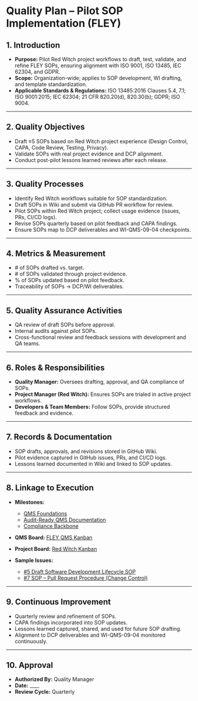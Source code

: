 
# **Quality Plan – Pilot SOP Implementation (FLEY)**

## **1. Introduction**

* **Purpose:** Pilot Red Witch project workflows to draft, test, validate, and refine FLEY SOPs, ensuring alignment with ISO 9001, ISO 13485, IEC 62304, and GDPR.
* **Scope:** Organization-wide; applies to SOP development, WI drafting, and template standardization.
* **Applicable Standards & Regulations:** ISO 13485:2016 Clauses 5.4, 7.1; ISO 9001:2015; IEC 62304; 21 CFR 820.20(d), 820.30(b); GDPR; ISO 9004.

---

## **2. Quality Objectives**

* Draft ≥5 SOPs based on Red Witch project experience (Design Control, CAPA, Code Review, Testing, Privacy).
* Validate SOPs with real project evidence and DCP alignment.
* Conduct post-pilot lessons learned reviews after each release.

---

## **3. Quality Processes**

* Identify Red Witch workflows suitable for SOP standardization.
* Draft SOPs in Wiki and submit via GitHub PR workflow for review.
* Pilot SOPs within Red Witch project; collect usage evidence (issues, PRs, CI/CD logs).
* Revise SOPs quarterly based on pilot feedback and CAPA findings.
* Ensure SOPs map to DCP deliverables and WI-QMS-09-04 checkpoints.

---

## **4. Metrics & Measurement**

* \# of SOPs drafted vs. target.
* \# of SOPs validated through project evidence.
* \% of SOPs updated based on pilot feedback.
* Traceability of SOPs → DCP/WI deliverables.

---

## **5. Quality Assurance Activities**

* QA review of draft SOPs before approval.
* Internal audits against pilot SOPs.
* Cross-functional review and feedback sessions with development and QA teams.

---

## **6. Roles & Responsibilities**

* **Quality Manager:** Oversees drafting, approval, and QA compliance of SOPs.
* **Project Manager (Red Witch):** Ensures SOPs are trialed in active project workflows.
* **Developers & Team Members:** Follow SOPs, provide structured feedback and evidence.

---

## **7. Records & Documentation**

* SOP drafts, approvals, and revisions stored in GitHub Wiki.
* Pilot evidence captured in GitHub issues, PRs, and CI/CD logs.
* Lessons learned documented in Wiki and linked to SOP updates.

---

## **8. Linkage to Execution**

* **Milestones:**

  * [QMS Foundations](https://github.com/mlehotay/redwitch/milestone/1)
  * [Audit-Ready QMS Documentation](https://github.com/mlehotay/redwitch/milestone/2)
  * [Compliance Backbone](https://github.com/mlehotay/redwitch/milestone/3)


* **QMS Board:** [FLEY QMS Kanban](https://github.com/users/mlehotay/projects/3)

* **Project Board:** [Red Witch Kanban](https://github.com/users/mlehotay/projects/4)

* **Sample Issues:**

  * [#5 Draft Software Development Lifecycle SOP](https://github.com/mlehotay/redwitch/issues/5)
  * [#7 SOP – Pull Request Procedure (Change Control)](https://github.com/mlehotay/redwitch/issues/7)

---

## **9. Continuous Improvement**

* Quarterly review and refinement of SOPs.
* CAPA findings incorporated into SOP updates.
* Lessons learned captured, shared, and used for future SOP drafting.
* Alignment to DCP deliverables and WI-QMS-09-04 monitored continuously.

---

## **10. Approval**

* **Authorized By:** Quality Manager
* **Date:** ____
* **Review Cycle:** Quarterly
